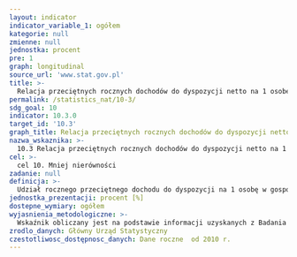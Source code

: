 ```yaml
---
layout: indicator
indicator_variable_1: ogółem
kategorie: null
zmienne: null
jednostka: procent
pre: 1
graph: longitudinal
source_url: 'www.stat.gov.pl'
title: >-
  Relacja przeciętnych rocznych dochodów do dyspozycji netto na 1 osobę w gospodarstwie domowym na wsi do miasta
permalink: /statistics_nat/10-3/
sdg_goal: 10
indicator: 10.3.0
target_id: '10.3'
graph_title: Relacja przeciętnych rocznych dochodów do dyspozycji netto na 1 osobę w gospodarstwie domowym na wsi do miasta
nazwa_wskaznika: >-
  10.3 Relacja przeciętnych rocznych dochodów do dyspozycji netto na 1 osobę w gospodarstwie domowym na wsi do miasta
cel: >-
  cel 10. Mniej nierówności
zadanie: null
definicja: >-
  Udział rocznego przeciętnego dochodu do dyspozycji na 1 osobę w gospodarstwie domowym na wsi do przeciętnego dochodu do dyspozycji w miastach.
jednostka_prezentacji: procent [%]
dostepne_wymiary: ogółem
wyjasnienia_metodologiczne: >-
  Wskaźnik obliczany jest na podstawie informacji uzyskanych z Badania EU-SILC.Badanie EU-SILC (Europejskie Badanie Dochodów i Warunków Życia) jest badaniem stałym (prowadzonym co roku), którego podmiotem są gospodarstwa domowe oraz osoby w wieku 16 lat i więcej w gospodarstwach domowych. Badanie ma charakter panelowy, tzn. wylosowaną grupę respondentów poddaje się kilkukrotnej &#39 obserwacji&#39  w odstępach czasu, dzięki czemu można zaobserwować i przeanalizować zmieniającą się sytuację, postawy, zachowania lub opinie badanej grupy. Badanie jest realizowane metodą wywiadu bezpośredniego z wykorzystaniem 2 kwestionariuszy  z których jeden służy do pozyskiwania danych dotyczących gospodarstw domowych, a drugi – danych o osobach indywidualnych.celem badania EU-SILC jest pozyskiwanie informacji, które umożliwiają ocenę warunków życia polskiego społeczeństwa oraz pozwalają porównać je z warunkami życia w innych krajach Unii Europejskiej. Służy temu przyjęta przez Eurostat jednolita metodologia. W miarę potrzeb organów Unii Europejskiej w ramach badania EU-SILC prowadzone są również badania modułowe poświęcone wybranemu zagadnieniu (jest to dodatkowa ankieta realizowana jednocześnie z badaniem podstawowym). Główny Urząd Statystyczny wdrożył badanie EU-SILC w 2005 r.Jednostką badania jest gospodarstwo domowe, czyli osoby, które są lub nie są ze sobą spokrewnione, mieszkają razem i wspólnie utrzymują się (gospodarstwo domowe wieloosobowe). Gospodarstwo domowe może również tworzyć jedna osoba, która utrzymuje się samodzielnie, bez względu na to, czy mieszka sama, czy z innymi osobami (gospodarstwo domowe jednoosobowe).Dochód do dyspozycji jest sumą rocznych dochodów pieniężnych (w przypadku dochodów z pracy najemnej uwzględniających dodatkowo korzyści niepieniężne związane z użytkowaniem samochodu służbowego) netto (po odliczeniu zaliczek na podatek dochodowy, podatków od dochodów z własności, składek na ubezpieczenie społeczne, zdrowotne) wszystkich członków gospodarstwa domowego pomniejszona o: podatki od nieruchomości, transfery pieniężne przekazane innym gospodarstwom domowym oraz saldo rozliczeń z urzędem skarbowym.
zrodlo_danych: Główny Urząd Statystyczny
czestotliwosc_dostępnosc_danych: Dane roczne  od 2010 r.
---
```

